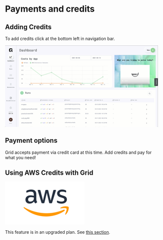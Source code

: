 # Payments and credits

## Adding Credits

To add credits click at the bottom left in navigation bar.

![](../../.gitbook/assets/bill.gif)

## Payment options

Grid accepts payment via credit card at this time. Add credits and pay for what you need!

## Using AWS Credits with Grid

![](<../../.gitbook/assets/image (88).png>)

This feature is in an upgraded plan. See [this section](../upgrades/adding-custom-cloud-credentials.md).
